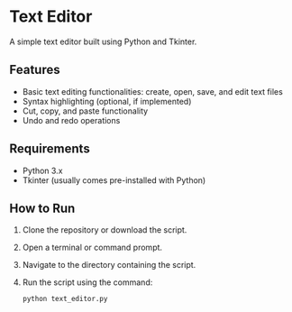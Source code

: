 # Text Editor

A simple text editor built using Python and Tkinter.

## Features

- Basic text editing functionalities: create, open, save, and edit text files
- Syntax highlighting (optional, if implemented)
- Cut, copy, and paste functionality
- Undo and redo operations

## Requirements

- Python 3.x
- Tkinter (usually comes pre-installed with Python)

## How to Run

1. Clone the repository or download the script.
2. Open a terminal or command prompt.
3. Navigate to the directory containing the script.
4. Run the script using the command:

   ```bash
   python text_editor.py
